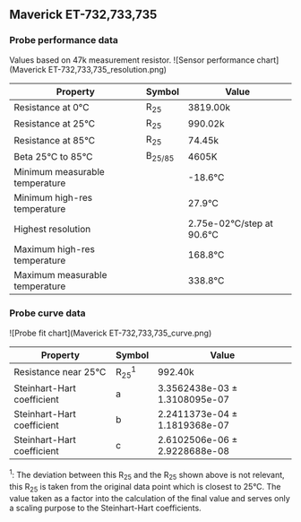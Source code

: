 
## Maverick ET-732,733,735
### Probe performance data

Values based on 47k measurement resistor.
![Sensor performance chart](Maverick ET-732,733,735_resolution.png)

Property | Symbol | Value
-------- | -------- | --------
Resistance at 0°C | R<sub>25</sub> | 3819.00k
Resistance at 25°C | R<sub>25</sub> | 990.02k
Resistance at 85°C | R<sub>25</sub> | 74.45k
Beta 25°C to 85°C | B<sub>25/85</sub>| 4605K
Minimum measurable temperature | | -18.6°C
Minimum high-res temperature | | 27.9°C
Highest resolution || 2.75e-02°C/step at 90.6°C
Maximum high-res temperature | | 168.8°C
Maximum measurable temperature | | 338.8°C

### Probe curve data
![Probe fit chart](Maverick ET-732,733,735_curve.png)

Property | Symbol | Value
-------- | -------- | --------
Resistance near 25°C | R<sub>25</sub><sup>1</sup> | 992.40k
Steinhart-Hart coefficient | a | 3.3562438e-03 ± 1.3108095e-07
Steinhart-Hart coefficient | b | 2.2411373e-04 ± 1.1819368e-07
Steinhart-Hart coefficient | c | 2.6102506e-06 ± 2.9228688e-08

<sup>1</sup>: The deviation between this R<sub>25</sub> and the R<sub>25</sub> shown above is not relevant, this R<sub>25</sub> is taken from the original data point which is closest to 25°C. The value taken as a factor into the calculation of the final value and serves only a scaling purpose to the Steinhart-Hart coefficients.

